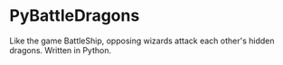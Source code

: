 # PyBattleDragons
Like the game BattleShip, opposing wizards attack each other's hidden dragons.  Written in Python.
